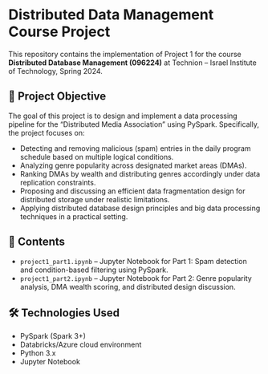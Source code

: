 # Distributed Data Management Course Project

This repository contains the implementation of Project 1 for the course **Distributed Database Management (096224)** at Technion – Israel Institute of Technology, Spring 2024.

## 📌 Project Objective

The goal of this project is to design and implement a data processing pipeline for the “Distributed Media Association” using PySpark. Specifically, the project focuses on:

- Detecting and removing malicious (spam) entries in the daily program schedule based on multiple logical conditions.
- Analyzing genre popularity across designated market areas (DMAs).
- Ranking DMAs by wealth and distributing genres accordingly under data replication constraints.
- Proposing and discussing an efficient data fragmentation design for distributed storage under realistic limitations.
- Applying distributed database design principles and big data processing techniques in a practical setting.

## 📁 Contents

- `project1_part1.ipynb` – Jupyter Notebook for Part 1: Spam detection and condition-based filtering using PySpark.
- `project1_part2.ipynb` – Jupyter Notebook for Part 2: Genre popularity analysis, DMA wealth scoring, and distributed design discussion.

## 🛠 Technologies Used

- PySpark (Spark 3+)
- Databricks/Azure cloud environment
- Python 3.x
- Jupyter Notebook
